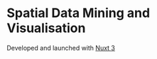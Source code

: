 # Spatial Data Mining and Visualisation

Developed and launched with [Nuxt 3](https://nuxt.com/docs/getting-started/introduction)
